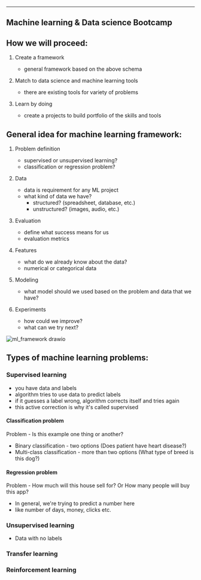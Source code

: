 ----------------------------------------
Machine learning & Data science Bootcamp
----------------------------------------

How we will proceed:
--------------------
1) Create a framework
    * general framework based on the above schema
   

2) Match to data science and machine learning tools
    * there are existing tools for variety of problems
   

3) Learn by doing
    * create a projects to build portfolio of the skills and tools
   

General idea for machine learning framework:
--------------------------------------------

1) Problem definition
   * supervised or unsupervised learning?
   * classification or regression problem?
   

2) Data
   * data is requirement for any ML project
   * what kind of data we have? 
        - structured? (spreadsheet, database, etc.)
        - unstructured? (images, audio, etc.)
   

3) Evaluation
   * define what success means for us
   * evaluation metrics
   

4) Features
   * what do we already know about the data?
   * numerical or categorical data
   

5) Modeling
   * what model should we used based on the problem and data that we have?


6) Experiments
   * how could we improve?
   * what can we try next?

![ml_framework drawio](https://user-images.githubusercontent.com/74961891/167399711-08876d1d-649d-41ad-9b3f-88e240925b28.png)


Types of machine learning problems:
-----------------------------------

### Supervised learning
   * you have data and labels
   * algorithm tries to use data to predict labels
   * if it guesses a label wrong, algorithm corrects itself and tries again 
   * this active correction is why it's called supervised
   
   #### Classification problem
   Problem - Is this example one thing or another?

   * Binary classification - two options (Does patient have heart disease?)
   * Multi-class classification - more than two options (What type of breed is this dog?)

   #### Regression problem
   Problem - How much will this house sell for? Or How many people will buy this app?

   * In general, we're trying to predict a number here
   * like number of days, money, clicks etc.


### Unsupervised learning
   * Data with no labels
### Transfer learning
### Reinforcement learning